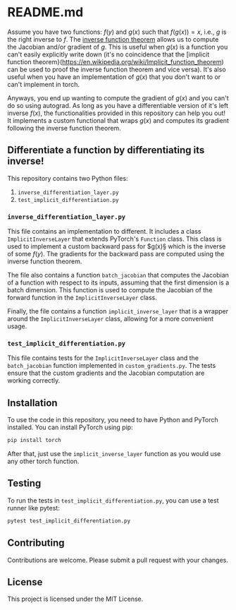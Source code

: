 # README.md

Assume you have two functions: $f(y)$ and $g(x)$ such that $f(g(x)) = x$, i.e., $g$ is the right inverse to $f$.
The [inverse function theorem](https://en.wikipedia.org/wiki/Inverse_function_theorem) allows us to compute the Jacobian and/or gradient of $g$.
This is useful when $g(x)$ is a function you can't easily explicitly write down (it's no coincidence that the [implicit function theorem}(https://en.wikipedia.org/wiki/Implicit_function_theorem) can be used to proof the inverse function theorem and vice versa).
It's also useful when you have an implementation of $g(x)$ that you don't want to or can't implement in torch.

Anyways, you end up wanting to compute the gradient of $g(x)$ and you can't do so using autograd.
As long as you have a differentiable version of it's left inverse $f(x)$, the functionalities provided in this repository can help you out!
It implements a custom functional that wraps $g(x)$ and computes its gradient following the inverse function theorem.


## Differentiate a function by differentiating its inverse!

This repository contains two Python files:

1. `inverse_differentiation_layer.py`
2. `test_implicit_differentiation.py`

### `inverse_differentiation_layer.py`

This file contains an implementation to different. It includes a class `ImplicitInverseLayer` that extends PyTorch's `Function` class. This class is used to implement a custom backward pass for $g(x)§ which is the inverse of some $f(y)$. The gradients for the backward pass are computed using the inverse function theorem.

The file also contains a function `batch_jacobian` that computes the Jacobian of a function with respect to its inputs, assuming that the first dimension is a batch dimension. This function is used to compute the Jacobian of the forward function in the `ImplicitInverseLayer` class.

Finally, the file contains a function `implicit_inverse_layer` that is a wrapper around the `ImplicitInverseLayer` class, allowing for a more convenient usage.

### `test_implicit_differentiation.py`

This file contains tests for the `ImplicitInverseLayer` class and the `batch_jacobian` function implemented in `custom_gradients.py`. The tests ensure that the custom gradients and the Jacobian computation are working correctly.

## Installation

To use the code in this repository, you need to have Python and PyTorch installed. You can install PyTorch using pip:

```bash
pip install torch
```

After that, just use the `implicit_inverse_layer` function as you would use any other torch function.

## Testing

To run the tests in `test_implicit_differentiation.py`, you can use a test runner like pytest:

```bash
pytest test_implicit_differentiation.py
```

## Contributing

Contributions are welcome. Please submit a pull request with your changes.

## License

This project is licensed under the MIT License.
